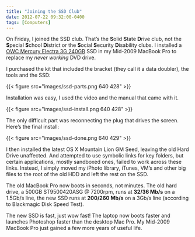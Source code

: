 ```yaml
---
title: "Joining the SSD Club"
date: 2012-07-22 09:32:00-0400
tags: [Computers]
---
```


On Friday, I joined the SSD club. That’s the **S**olid **S**tate **D**rive club, not the **S**pecial **S**chool **D**istrict or the **S**ocial **S**ecurity **D**isability clubs. I installed a [OWC Mercury Electra 3G 240GB](http://eshop.macsales.com/search/Mercury+Electra+3G+240GB) SSD in my Mid-2009 MacBook Pro to replace my *never working* DVD drive.

I purchased the kit that included the bracket (they call it a data doubler), the tools and the SSD:

{{< figure src="images/ssd-parts.png 640 428" >}}

Installation was easy, I used the video and the manual that came with it.

{{< figure src="images/ssd-install.png 640 428" >}}

The only difficult part was reconnecting the plug that drives the screen. Here’s the final install:

{{< figure src="images/ssd-done.png 640 429" >}}

I then installed the latest OS X Mountain Lion GM Seed, leaving the old Hard Drive unaffected. And attempted to use symbolic links for key folders, but certain applications, mostly sandboxed ones, failed to work across these links. Instead, I simply moved my iPhoto library, iTunes, VM’s and other big files to the root of the old HDD and left the rest on the SSD.

The old MacBook Pro now boots in seconds, not minutes. The old hard drive, a 500GB ST9500420ASG @ 7200rpm, runs at **32/36 Mb/s** on a 1.5Gb/s line, the new SSD runs at **200/260 Mb/s** on a 3Gb/s line (according to Blackmagic Disk Speed Test).

The new SSD is fast, just wow fast! The laptop now boots faster and launches Photoshop faster than the desktop Mac Pro. My Mid-2009 MacBook Pro just gained a few more years of useful life.
